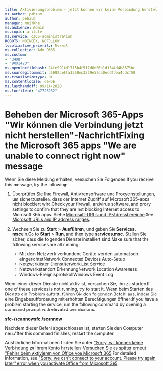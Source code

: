 ```yaml
---
title: Aktivierungsproblem – jetzt können wir keine Verbindung herstellen
ms.author: pebaum
author: pebaum
manager: mnirkhe
ms.audience: Admin
ms.topic: article
ms.service: o365-administration
ROBOTS: NOINDEX, NOFOLLOW
localization_priority: Normal
ms.collection: Adm_O365
ms.custom:
- "3408"
- "9001423"
ms.openlocfilehash: 24fe9910d1715b4f5f7d8d06b1d1344d4b8675bc
ms.sourcegitcommit: c6692ce0fa1358ec3529e59ca0ecdfdea4cdc759
ms.translationtype: MT
ms.contentlocale: de-DE
ms.lasthandoff: 09/14/2020
ms.locfileid: "47725982"
---
```

# <a name="fixing-the-microsoft-365-apps-we-are-unable-to-connect-right-now-message"></a><span data-ttu-id="fad38-102">Beheben der Microsoft 365-Apps "Wir können die Verbindung jetzt nicht herstellen"-Nachricht</span><span class="sxs-lookup"><span data-stu-id="fad38-102">Fixing the Microsoft 365 apps "We are unable to connect right now" message</span></span>

<span data-ttu-id="fad38-103">Wenn Sie diese Meldung erhalten, versuchen Sie Folgendes:</span><span class="sxs-lookup"><span data-stu-id="fad38-103">If you receive this message, try the following:</span></span>

1. <span data-ttu-id="fad38-104">Überprüfen Sie Ihre Firewall, Antivirensoftware und Proxyeinstellungen, um sicherzustellen, dass der Internet Zugriff auf Microsoft 365-apps nicht blockiert wird.</span><span class="sxs-lookup"><span data-stu-id="fad38-104">Check your firewall, antivirus software, and proxy settings to confirm that they are not blocking Internet access to Microsoft 365 apps.</span></span> <span data-ttu-id="fad38-105">Siehe [Microsoft-URLs und IP-Adressbereiche](https://docs.microsoft.com/office365/enterprise/urls-and-ip-address-ranges).</span><span class="sxs-lookup"><span data-stu-id="fad38-105">See [Microsoft URLs and IP address ranges](https://docs.microsoft.com/office365/enterprise/urls-and-ip-address-ranges).</span></span>

2. <span data-ttu-id="fad38-106">Wechseln Sie zu **Start**  >  **Ausführen**, und geben Sie **Services. msc**ein.</span><span class="sxs-lookup"><span data-stu-id="fad38-106">Go to **Start** > **Run**, and then type **services.msc**.</span></span> <span data-ttu-id="fad38-107">Stellen Sie sicher, dass die folgenden Dienste installiert sind:</span><span class="sxs-lookup"><span data-stu-id="fad38-107">Make sure that the following services are all running:</span></span>
    - <span data-ttu-id="fad38-108">Mit dem Netzwerk verbundene Geräte werden automatisch eingerichtet</span><span class="sxs-lookup"><span data-stu-id="fad38-108">Network Connected Devices Auto-Setup</span></span>
    - <span data-ttu-id="fad38-109">Netzwerklisten Dienst</span><span class="sxs-lookup"><span data-stu-id="fad38-109">Network List Service</span></span>
    - <span data-ttu-id="fad38-110">Netzwerkstandort Erkennung</span><span class="sxs-lookup"><span data-stu-id="fad38-110">Network Location Awareness</span></span>
    - <span data-ttu-id="fad38-111">Windows-Ereignisprotokoll</span><span class="sxs-lookup"><span data-stu-id="fad38-111">Windows Event Log</span></span>

<span data-ttu-id="fad38-112">Wenn einer dieser Dienste nicht aktiv ist, versuchen Sie, ihn zu starten.</span><span class="sxs-lookup"><span data-stu-id="fad38-112">If one of these services is not running, try to start it.</span></span> <span data-ttu-id="fad38-113">Wenn beim Starten des Diensts ein Problem auftritt, führen Sie den folgenden Befehl aus, indem Sie eine Eingabeaufforderung mit erhöhten Berechtigungen öffnen:</span><span class="sxs-lookup"><span data-stu-id="fad38-113">If you have a problem starting the service, run the following command by opening a command prompt with elevated permissions:</span></span>

<span data-ttu-id="fad38-114">**sfc-/scannow**</span><span class="sxs-lookup"><span data-stu-id="fad38-114">**sfc /scannow**</span></span>

<span data-ttu-id="fad38-115">Nachdem dieser Befehl abgeschlossen ist, starten Sie den Computer neu.</span><span class="sxs-lookup"><span data-stu-id="fad38-115">After this command finishes, restart the computer.</span></span>

<span data-ttu-id="fad38-116">Ausführliche Informationen finden Sie unter ["Sorry, wir können keine Verbindung zu Ihrem Konto herstellen. Versuchen Sie es später erneut "Fehler beim Aktivieren von Office von Microsoft 365](https://docs.microsoft.com/office/troubleshoot/activation-installation/issue-when-activate-office-from-office-365).</span><span class="sxs-lookup"><span data-stu-id="fad38-116">For detailed information, see ["Sorry, we can't connect to your account. Please try again later" error when you activate Office from Microsoft 365](https://docs.microsoft.com/office/troubleshoot/activation-installation/issue-when-activate-office-from-office-365).</span></span>